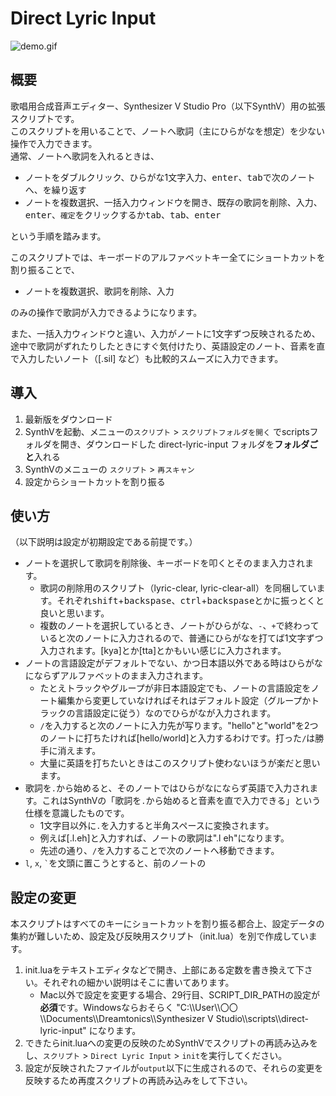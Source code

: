# Direct Lyric Input
![demo.gif](https://github.com/fanta-git/direct-lyric-input/assets/89016337/ea6d8e11-ebfb-44ee-8f67-1744ae9f4622)

## 概要
歌唱用合成音声エディター、Synthesizer V Studio Pro（以下SynthV）用の拡張スクリプトです。  
このスクリプトを用いることで、ノートへ歌詞（主にひらがなを想定）を少ない操作で入力できます。  
通常、ノートへ歌詞を入れるときは、  
- ノートをダブルクリック、ひらがな1文字入力、<kbd>enter</kbd>、<kbd>tab</kbd>で次のノートへ、を繰り返す
- ノートを複数選択、一括入力ウィンドウを開き、既存の歌詞を削除、入力、<kbd>enter</kbd>、`確定`をクリックするか<kbd>tab</kbd>、<kbd>tab</kbd>、<kbd>enter</kbd>

という手順を踏みます。  

このスクリプトでは、キーボードのアルファベットキー全てにショートカットを割り振ることで、  
- ノートを複数選択、歌詞を削除、入力

のみの操作で歌詞が入力できるようになります。  

また、一括入力ウィンドウと違い、入力がノートに1文字ずつ反映されるため、途中で歌詞がずれたりしたときにすぐ気付けたり、英語設定のノート、音素を直で入力したいノート（[.sil] など）も比較的スムーズに入力できます。  

## 導入
1. 最新版をダウンロード
2. SynthVを起動、メニューの`スクリプト` > `スクリプトフォルダを開く` でscriptsフォルダを開き、ダウンロードした direct-lyric-input フォルダを**フォルダごと**入れる
3. SynthVのメニューの `スクリプト` > `再スキャン`
4. 設定からショートカットを割り振る

## 使い方
（以下説明は設定が初期設定である前提です。）

- ノートを選択して歌詞を削除後、キーボードを叩くとそのまま入力されます。
  - 歌詞の削除用のスクリプト（lyric-clear, lyric-clear-all）を同梱しています。それぞれ<kbd>shift</kbd>+<kbd>backspase</kbd>、<kbd>ctrl</kbd>+<kbd>backspase</kbd>とかに振っとくと良いと思います。
  - 複数のノートを選択しているとき、ノートがひらがな、`-`、`+`で終わっていると次のノートに入力されるので、普通にひらがなを打てば1文字ずつ入力されます。[kya]とか[tta]とかもいい感じに入力されます。
- ノートの言語設定がデフォルトでない、かつ日本語以外である時はひらがなにならずアルファベットのまま入力されます。
  - たとえトラックやグループが非日本語設定でも、ノートの言語設定をノート編集から変更していなければそれはデフォルト設定（グループかトラックの言語設定に従う）なのでひらがなが入力されます。
  - `/`を入力すると次のノートに入力先が写ります。"hello"と"world"を2つのノートに打ちたければ[hello/world]と入力するわけです。打った`/`は勝手に消えます。
  - 大量に英語を打ちたいときはこのスクリプト使わないほうが楽だと思います。
- 歌詞を`.`から始めると、そのノートではひらがなにならず英語で入力されます。これはSynthVの「歌詞を`.`から始めると音素を直で入力できる」という仕様を意識したものです。
  - 1文字目以外に`.`を入力すると半角スペースに変換されます。
  - 例えば[.l.eh]と入力すれば、ノートの歌詞は".l eh"になります。
  - 先述の通り、`/`を入力することで次のノートへ移動できます。
- `l`, `x`, `` ` ``を文頭に置こうとすると、前のノートの

## 設定の変更
本スクリプトはすべてのキーにショートカットを割り振る都合上、設定データの集約が難しいため、設定及び反映用スクリプト（init.lua）を別で作成しています。

1. init.luaをテキストエディタなどで開き、上部にある定数を書き換えて下さい。それぞれの細かい説明はそこに書いてあります。
   - Mac以外で設定を変更する場合、29行目、SCRIPT_DIR_PATHの設定が**必須**です。Windowsならおそらく "C:\\\\User\\\\〇〇\\\\Documents\\\\Dreamtonics\\\\Synthesizer V Studio\\\\scripts\\\\direct-lyric-input" になります。
2. できたらinit.luaへの変更の反映のためSynthVでスクリプトの再読み込みをし、`スクリプト` > `Direct Lyric Input` > `init`を実行してください。
3. 設定が反映されたファイルが`output`以下に生成されるので、それらの変更を反映するため再度スクリプトの再読み込みをして下さい。
